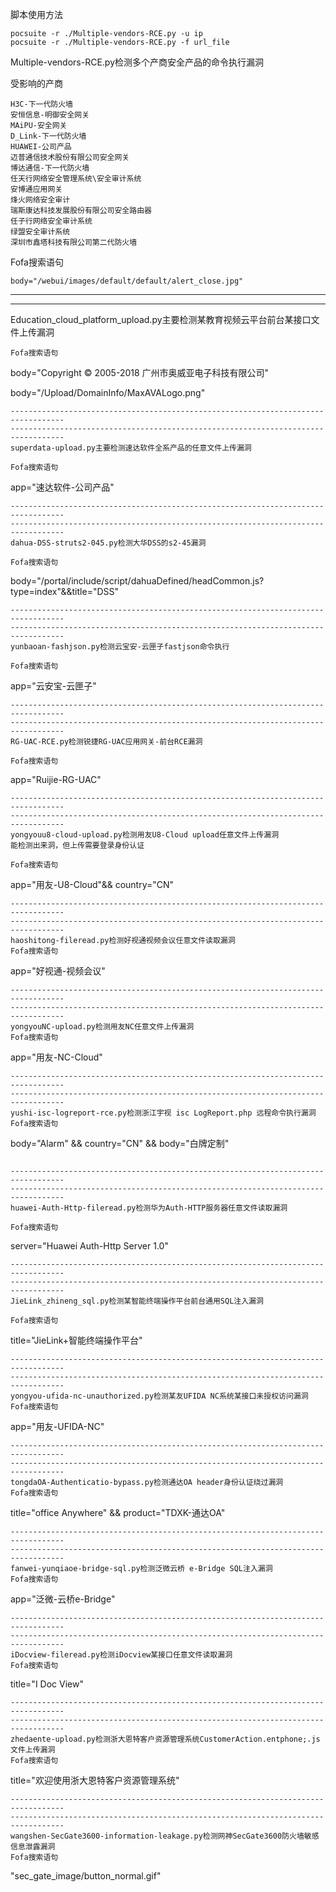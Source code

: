脚本使用方法

```
pocsuite -r ./Multiple-vendors-RCE.py -u ip
pocsuite -r ./Multiple-vendors-RCE.py -f url_file
```



Multiple-vendors-RCE.py检测多个产商安全产品的命令执行漏洞

受影响的产商

```
H3C-下一代防火墙
安恒信息-明御安全网关
MAiPU-安全网关
D_Link-下一代防火墙
HUAWEI-公司产品
迈普通信技术股份有限公司安全网关
博达通信-下一代防火墙
任天行网络安全管理系统\安全审计系统
安博通应用网关
烽火网络安全审计
瑞斯康达科技发展股份有限公司安全路由器
任子行网络安全审计系统
绿盟安全审计系统
深圳市鑫塔科技有限公司第二代防火墙

```
Fofa搜索语句
```
body="/webui/images/default/default/alert_close.jpg"
```
----------------------------------------------------------------------------------
----------------------------------------------------------------------------------
Education_cloud_platform_upload.py主要检测某教育视频云平台前台某接口文件上传漏洞
```
Fofa搜索语句
```
body="Copyright © 2005-2018 广州市奥威亚电子科技有限公司"

body="/Upload/DomainInfo/MaxAVALogo.png"
```
----------------------------------------------------------------------------------
----------------------------------------------------------------------------------
superdata-upload.py主要检测速达软件全系产品的任意文件上传漏洞

Fofa搜索语句
```
app="速达软件-公司产品"
```
----------------------------------------------------------------------------------
----------------------------------------------------------------------------------
dahua-DSS-struts2-045.py检测大华DSS的s2-45漏洞

Fofa搜索语句
```
body="/portal/include/script/dahuaDefined/headCommon.js?type=index"&&title="DSS"
```
----------------------------------------------------------------------------------
----------------------------------------------------------------------------------
yunbaoan-fashjson.py检测云宝安-云匣子fastjson命令执行

Fofa搜索语句
```
app="云安宝-云匣子"
```
----------------------------------------------------------------------------------
----------------------------------------------------------------------------------
RG-UAC-RCE.py检测锐捷RG-UAC应用网关-前台RCE漏洞

Fofa搜索语句
```
app="Ruijie-RG-UAC"
```
----------------------------------------------------------------------------------
----------------------------------------------------------------------------------
yongyouu8-cloud-upload.py检测用友U8-Cloud upload任意文件上传漏洞
能检测出来洞，但上传需要登录身份认证

Fofa搜索语句
```
app="用友-U8-Cloud"&& country="CN"
```
----------------------------------------------------------------------------------
----------------------------------------------------------------------------------
haoshitong-fileread.py检测好视通视频会议任意文件读取漏洞
Fofa搜索语句
```
app="好视通-视频会议"
```
----------------------------------------------------------------------------------
----------------------------------------------------------------------------------
yongyouNC-upload.py检测用友NC任意文件上传漏洞
Fofa搜索语句
```
app="用友-NC-Cloud"
```
----------------------------------------------------------------------------------
----------------------------------------------------------------------------------
yushi-isc-logreport-rce.py检测浙江宇视 isc LogReport.php 远程命令执行漏洞
Fofa搜索语句
```
body="Alarm" && country="CN" && body="白牌定制"
```

----------------------------------------------------------------------------------
----------------------------------------------------------------------------------
huawei-Auth-Http-fileread.py检测华为Auth-HTTP服务器任意文件读取漏洞

Fofa搜索语句
```
server="Huawei Auth-Http Server 1.0"
```
----------------------------------------------------------------------------------
----------------------------------------------------------------------------------
JieLink_zhineng_sql.py检测某智能终端操作平台前台通用SQL注入漏洞

Fofa搜索语句
```
title="JieLink+智能终端操作平台"
```
----------------------------------------------------------------------------------
----------------------------------------------------------------------------------
yongyou-ufida-nc-unauthorized.py检测某友UFIDA NC系统某接口未授权访问漏洞
Fofa搜索语句
```
app="用友-UFIDA-NC"
```
----------------------------------------------------------------------------------
----------------------------------------------------------------------------------
tongdaOA-Authenticatio-bypass.py检测通达OA header身份认证绕过漏洞
Fofa搜索语句
```
title="office Anywhere" && product="TDXK-通达OA"
```
----------------------------------------------------------------------------------
----------------------------------------------------------------------------------
fanwei-yunqiaoe-bridge-sql.py检测泛微云桥 e-Bridge SQL注入漏洞
Fofa搜索语句
```
app="泛微-云桥e-Bridge"
```
----------------------------------------------------------------------------------
----------------------------------------------------------------------------------
iDocview-fileread.py检测iDocview某接口任意文件读取漏洞
Fofa搜索语句
```
title="I Doc View"
```
----------------------------------------------------------------------------------
----------------------------------------------------------------------------------
zhedaente-upload.py检测浙大恩特客户资源管理系统CustomerAction.entphone;.js文件上传漏洞
Fofa搜索语句
```
title="欢迎使用浙大恩特客户资源管理系统"
```
----------------------------------------------------------------------------------
----------------------------------------------------------------------------------
wangshen-SecGate3600-information-leakage.py检测网神SecGate3600防火墙敏感信息泄露漏洞
Fofa搜索语句
```
"sec_gate_image/button_normal.gif"
```
